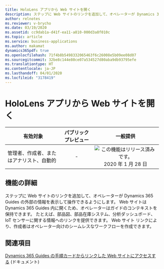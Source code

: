 ```yaml
---
title: HoloLens アプリから Web サイトを開く
description: ステップに Web サイトのリンクを追加して、オペレーターが Dynamics 365 Guides の外部の情報を表示して操作できるようにします。 Web サイトは Dynamics 365 Guides 内に開くため、オペレーターはガイドのコンテキストを保持できます。 たとえば、部品図、部品在庫システム、分析ダッシュボード、IoT センサーに関する情報へのリンクを提供できます。 Web サイト リンクにより、作成者はオペレーター向けのシームレスなワークフローを作成できます。
author: relnotes
ms.reviewer: v-brycho
ms.date: 03/19/2020
ms.assetid: cc9dab1a-d41f-ea11-a810-000d3a8f010c
ms.topic: article
ms.service: business-applications
ms.author: makamat
dynamics365pdf: true
ms.openlocfilehash: 71f4b8b5498332065463f6c26008e5b09ee08d07
ms.sourcegitcommit: 32be8c144e80ce07a534527d80aba9db93795efe
ms.translationtype: HT
ms.contentlocale: ja-JP
ms.lasthandoff: 04/01/2020
ms.locfileid: "3178419"
---
```

# <a name="open-a-website-from-the-hololens-app"></a>HoloLens アプリから Web サイトを開く


| 有効対象    |  パブリック プレビュー | 一般提供 | 
| ---------- | :----------: |:----------: |
|管理者、作成者、またはアナリスト、自動的|-| ![この機能はリリース済みです。](/dynamics365-release-plan/media/green-checkmark.png "この機能はリリース済みです。") 2020 年 1 月 28 日|






## <a name="feature-details"></a>機能の詳細
<!--feature detail start -->
ステップに Web サイトのリンクを追加して、オペレーターが Dynamics 365 Guides の外部の情報を表示して操作できるようにします。 Web サイトは Dynamics 365 Guides 内に開くため、オペレーターはガイドのコンテキストを保持できます。 たとえば、部品図、部品在庫システム、分析ダッシュボード、IoT センサーに関する情報へのリンクを提供できます。 Web サイト リンクにより、作成者はオペレーター向けのシームレスなワークフローを作成できます。
<!--feature detail end -->










## <a name="see-also"></a>関連項目

[Dynamics 365 Guides の手順カードからリンクした Web サイトにアクセスする](https://docs.microsoft.com/dynamics365/mixed-reality/guides/operator-orientation#access-a-website-linked-from-the-step-card) (ドキュメント)
